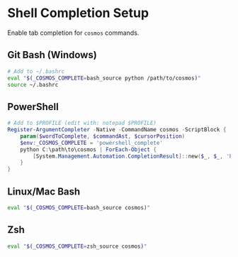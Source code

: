 # Shell Completion Setup

Enable tab completion for `cosmos` commands.

## Git Bash (Windows)
```bash
# Add to ~/.bashrc
eval "$(_COSMOS_COMPLETE=bash_source python /path/to/cosmos)"
source ~/.bashrc
```

## PowerShell
```powershell
# Add to $PROFILE (edit with: notepad $PROFILE)
Register-ArgumentCompleter -Native -CommandName cosmos -ScriptBlock {
    param($wordToComplete, $commandAst, $cursorPosition)
    $env:_COSMOS_COMPLETE = 'powershell_complete'
    python C:\path\to\cosmos | ForEach-Object {
        [System.Management.Automation.CompletionResult]::new($_, $_, 'ParameterValue', $_)
    }
}
```

## Linux/Mac Bash
```bash
eval "$(_COSMOS_COMPLETE=bash_source cosmos)"
```

## Zsh
```bash
eval "$(_COSMOS_COMPLETE=zsh_source cosmos)"
```
